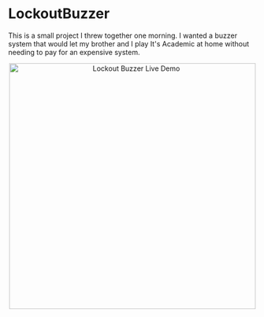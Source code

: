 # LockoutBuzzer
This is a small project I threw together one morning.
I wanted a buzzer system that would let my brother and I play It's Academic at home without needing to pay for an expensive system.

<p align="center">
    <img alt="Lockout Buzzer Live Demo" src="./demo-images/LockoutBuzzer.gif" height="500"/>
</p>
